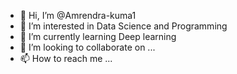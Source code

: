 - 👋 Hi, I’m @Amrendra-kuma1
- 👀 I’m interested in Data Science and Programming
- 🌱 I’m currently learning Deep learning
- 💞️ I’m looking to collaborate on ...
- 📫 How to reach me ...

<!---
Amrendra-kuma1/Amrendra-kuma1 is a ✨ special ✨ repository because its `README.md` (this file) appears on your GitHub profile.
You can click the Preview link to take a look at your changes.
--->
